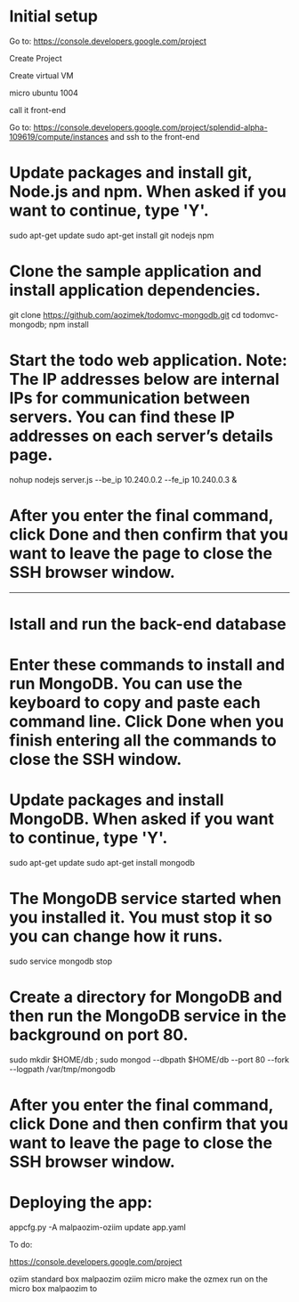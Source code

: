 # Initial setup

Go to:
https://console.developers.google.com/project

Create Project

Create virtual VM

micro
ubuntu 1004

call it front-end

Go to:
https://console.developers.google.com/project/splendid-alpha-109619/compute/instances
and ssh to the front-end

# Update packages and install git, Node.js and npm. When asked if you want to continue, type 'Y'.

sudo apt-get update
sudo apt-get install git nodejs npm

# Clone the sample application and install application dependencies.

git clone https://github.com/aozimek/todomvc-mongodb.git
cd todomvc-mongodb; npm install

# Start the todo web application. Note: The IP addresses below are internal IPs for communication between servers. You can find these IP addresses on each server’s details page.

nohup nodejs server.js --be_ip 10.240.0.2 --fe_ip 10.240.0.3 &

# After you enter the final command, click Done and then confirm that you want to leave the page to close the SSH browser window.







----------------

# Istall and run the back-end database

# Enter these commands to install and run MongoDB. You can use the keyboard to copy and paste each command line. Click Done when you finish entering all the commands to close the SSH window.

# Update packages and install MongoDB. When asked if you want to continue, type 'Y'.
sudo apt-get update
sudo apt-get install mongodb
# The MongoDB service started when you installed it. You must stop it so you can change how it runs.
sudo service mongodb stop
# Create a directory for MongoDB and then run the MongoDB service in the background on port 80.
sudo mkdir $HOME/db ; sudo mongod --dbpath $HOME/db --port 80 --fork --logpath /var/tmp/mongodb
# After you enter the final command, click Done and then confirm that you want to leave the page to close the SSH browser window.



# Deploying the app:
appcfg.py -A malpaozim-oziim update app.yaml



To do:

https://console.developers.google.com/project

oziim standard box
malpaozim oziim micro
make the ozmex run on the micro box
malpaozim to 






